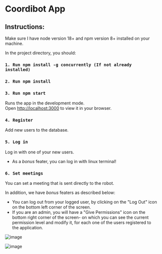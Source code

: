 # Coordibot App

## Instructions:

Make sure I have node version 18+ and npm version 8+ installed on your machine.


In the project directory, you should:

### `1. Run npm install -g concurrently (If not already installed)`
### `2. Run npm install`


### `3. Run npm start`

Runs the app in the development mode.\
Open [http://localhost:3000](http://localhost:3000) to view it in your browser.


### `4. Register`

Add new users to the database.

### `5. Log in`

Log in with one of your new users.

* As a *bonus* feater, you can log in with linux terminal!

### `6. Set meetings`

You can set a meeting that is sent directly to the robot.

In addition, we have *bonus* featers as described below:

- You can log out from your logged user, by clicking on the "Log Out" icon on the bottom left corner of the screen.
- If you are an admin, you will have a "Give Permissions" icon on the bottom right corner of the screen- on which you can see the current permission level and modify it, for each one of the users registered to the application.



![image](https://github.com/ShirinBazis/Coordibot-App/assets/92336875/60a62708-460a-4704-b69b-eff9294e3624)


![image](https://github.com/ShirinBazis/Coordibot-App/assets/92336875/066a7343-451c-4b3e-9ae6-a6b699a0bc45)


